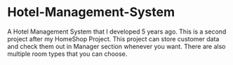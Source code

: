 # Hotel-Management-System
A Hotel Management System that I developed 5 years ago. This is a second project after my HomeShop Project. This project can store customer data and check them out in Manager section whenever you want. There are also multiple room types that you can choose.
